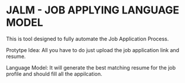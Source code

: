 # JALM - JOB APPLYING LANGUAGE MODEL
This is tool designed to fully automate the Job Application Process. 

Protytpe Idea: All you have to do just upload the job application link and resume. 

Language Model: It will generate the best matching resume for the job profile and should fill all the appilcation.
